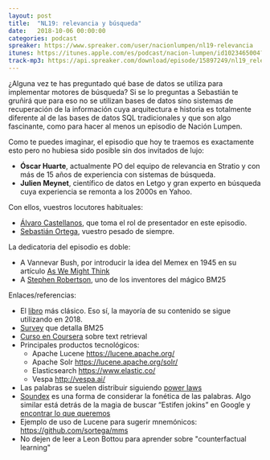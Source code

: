```yaml
---
layout: post
title:  "NL19: relevancia y búsqueda"
date:   2018-10-06 00:00:00
categories: podcast
spreaker: https://www.spreaker.com/user/nacionlumpen/nl19-relevancia
itunes: https://itunes.apple.com/es/podcast/nacion-lumpen/id1023465004?l=en&mt=2
track-mp3: https://api.spreaker.com/download/episode/15897249/nl19_relevant.mp3
---
```


¿Alguna vez te has preguntado qué base de datos se utiliza para implementar
motores de búsqueda? Si se lo preguntas a Sebastián te gruñirá que para eso no
se utilizan bases de datos sino sistemas de recuperación de la información
cuya arquitectura e historia es totalmente diferente al de las bases de datos
SQL tradicionales y que son algo fascinante, como para hacer al menos un
episodio de Nación Lumpen.

Como te puedes imaginar, el episodio que hoy te traemos es exactamente esto
pero no hubiesa sido posible sin dos invitados de lujo:

 - **Óscar Huarte**, actualmente PO del equipo de relevancia en Stratio y con más
     de 15 años de experiencia con sistemas de búsqueda.
 - **Julien Meynet**, científico de datos en Letgo y gran experto en búsqueda cuya
     experiencia se remonta a los 2000s en Yahoo.

Con ellos, vuestros locutores habituales:

 - [Álvaro Castellanos](https://github.com/alvarocaste), que toma el rol de
     presentador en este episodio.
 - [Sebastián Ortega](https://twitter.com/_sortega), vuestro pesado de
   siempre.

La dedicatoria del episodio es doble:

 - A Vannevar Bush, por introducir la idea del Memex en 1945 en su artículo [As We Might Think](https://www.theatlantic.com/magazine/archive/1945/07/as-we-may-think/303881/)
 - A [Stephen Robertson](http://www.staff.city.ac.uk/~sb317/), uno de los
   inventores del mágico BM25

Enlaces/referencias:

 - El [libro](https://nlp.stanford.edu/IR-book/information-retrieval-book.html)
   más clásico. Eso sí, la mayoría de su contenido se sigue utilizando en 2018.
 - [Survey](http://www.staff.city.ac.uk/~sb317/papers/foundations_bm25_review.pdf) que detalla BM25
 - [Curso en Coursera](https://www.coursera.org/learn/text-retrieval) sobre
     text retrieval
 - Principales productos tecnológicos:
    - Apache Lucene https://lucene.apache.org/
    - Apache Solr https://lucene.apache.org/solr/
    - Elasticsearch https://www.elastic.co/
    - Vespa http://vespa.ai/
 - Las palabras se suelen distribuir siguiendo [power laws](https://en.wikipedia.org/wiki/Power_law)
 - [Soundex](https://en.wikipedia.org/wiki/Soundex) es una forma de considerar
   la fonética de las palabras. Algo similar está detrás de la magia de buscar
   “Estifen jokins” en Google y [encontrar lo que queremos](https://www.google.com/search?hl=es&q=estifen+jokins&oq=estifen+jokins)
 - Ejemplo de uso de Lucene para sugerir mnemónicos: https://github.com/sortega/mms
 - No dejen de leer a Leon Bottou para aprender sobre "counterfactual
     learning"

